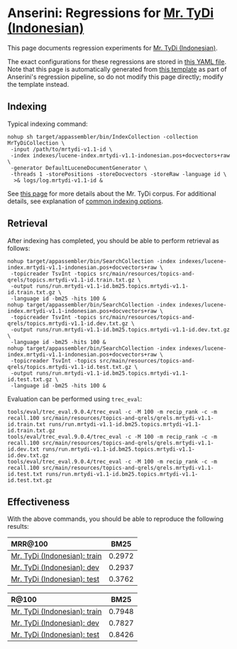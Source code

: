 # Anserini: Regressions for [Mr. TyDi (Indonesian)](https://github.com/castorini/mr.tydi)

This page documents regression experiments for [Mr. TyDi (Indonesian)](https://github.com/castorini/mr.tydi).

The exact configurations for these regressions are stored in [this YAML file](../src/main/resources/regression/mrtydi-v1.1-id.yaml).
Note that this page is automatically generated from [this template](../src/main/resources/docgen/templates/mrtydi-v1.1-id.template) as part of Anserini's regression pipeline, so do not modify this page directly; modify the template instead.

## Indexing

Typical indexing command:

```
nohup sh target/appassembler/bin/IndexCollection -collection MrTyDiCollection \
 -input /path/to/mrtydi-v1.1-id \
 -index indexes/lucene-index.mrtydi-v1.1-indonesian.pos+docvectors+raw \
 -generator DefaultLuceneDocumentGenerator \
 -threads 1 -storePositions -storeDocvectors -storeRaw -language id \
  >& logs/log.mrtydi-v1.1-id &
```

See [this page](https://github.com/castorini/mr.tydi) for more details about the Mr. TyDi corpus.
For additional details, see explanation of [common indexing options](common-indexing-options.md).

## Retrieval

After indexing has completed, you should be able to perform retrieval as follows:

```
nohup target/appassembler/bin/SearchCollection -index indexes/lucene-index.mrtydi-v1.1-indonesian.pos+docvectors+raw \
 -topicreader TsvInt -topics src/main/resources/topics-and-qrels/topics.mrtydi-v1.1-id.train.txt.gz \
 -output runs/run.mrtydi-v1.1-id.bm25.topics.mrtydi-v1.1-id.train.txt.gz \
 -language id -bm25 -hits 100 &
nohup target/appassembler/bin/SearchCollection -index indexes/lucene-index.mrtydi-v1.1-indonesian.pos+docvectors+raw \
 -topicreader TsvInt -topics src/main/resources/topics-and-qrels/topics.mrtydi-v1.1-id.dev.txt.gz \
 -output runs/run.mrtydi-v1.1-id.bm25.topics.mrtydi-v1.1-id.dev.txt.gz \
 -language id -bm25 -hits 100 &
nohup target/appassembler/bin/SearchCollection -index indexes/lucene-index.mrtydi-v1.1-indonesian.pos+docvectors+raw \
 -topicreader TsvInt -topics src/main/resources/topics-and-qrels/topics.mrtydi-v1.1-id.test.txt.gz \
 -output runs/run.mrtydi-v1.1-id.bm25.topics.mrtydi-v1.1-id.test.txt.gz \
 -language id -bm25 -hits 100 &
```

Evaluation can be performed using `trec_eval`:

```
tools/eval/trec_eval.9.0.4/trec_eval -c -M 100 -m recip_rank -c -m recall.100 src/main/resources/topics-and-qrels/qrels.mrtydi-v1.1-id.train.txt runs/run.mrtydi-v1.1-id.bm25.topics.mrtydi-v1.1-id.train.txt.gz
tools/eval/trec_eval.9.0.4/trec_eval -c -M 100 -m recip_rank -c -m recall.100 src/main/resources/topics-and-qrels/qrels.mrtydi-v1.1-id.dev.txt runs/run.mrtydi-v1.1-id.bm25.topics.mrtydi-v1.1-id.dev.txt.gz
tools/eval/trec_eval.9.0.4/trec_eval -c -M 100 -m recip_rank -c -m recall.100 src/main/resources/topics-and-qrels/qrels.mrtydi-v1.1-id.test.txt runs/run.mrtydi-v1.1-id.bm25.topics.mrtydi-v1.1-id.test.txt.gz
```

## Effectiveness

With the above commands, you should be able to reproduce the following results:

MRR@100                                 | BM25      |
:---------------------------------------|-----------|
[Mr. TyDi (Indonesian): train](https://github.com/castorini/mr.tydi)| 0.2972    |
[Mr. TyDi (Indonesian): dev](https://github.com/castorini/mr.tydi)| 0.2937    |
[Mr. TyDi (Indonesian): test](https://github.com/castorini/mr.tydi)| 0.3762    |


R@100                                   | BM25      |
:---------------------------------------|-----------|
[Mr. TyDi (Indonesian): train](https://github.com/castorini/mr.tydi)| 0.7948    |
[Mr. TyDi (Indonesian): dev](https://github.com/castorini/mr.tydi)| 0.7827    |
[Mr. TyDi (Indonesian): test](https://github.com/castorini/mr.tydi)| 0.8426    |
